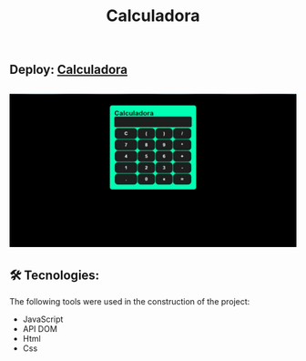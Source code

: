 <h1 align="center">Calculadora</h1>
<br>
<h2>Deploy: <a href="https://paulo6581.github.io/calculadora/">Calculadora</a><h2>
<div align="center">
    <a href="https://github.com/paulo6581/calculadora/blob/master/assets/img/calculadora.jpg" target="_blank">
        <img src="assets/img/calculadora.jpg">
    </a>
</div>

## 🛠 Tecnologies:
<p>The following tools were used in the construction of the project:</p>
 <ul>
    <li>JavaScript</li>
    <li> API DOM</li>
    <li>Html</li>
    <li>Css</li>
 </ul>
